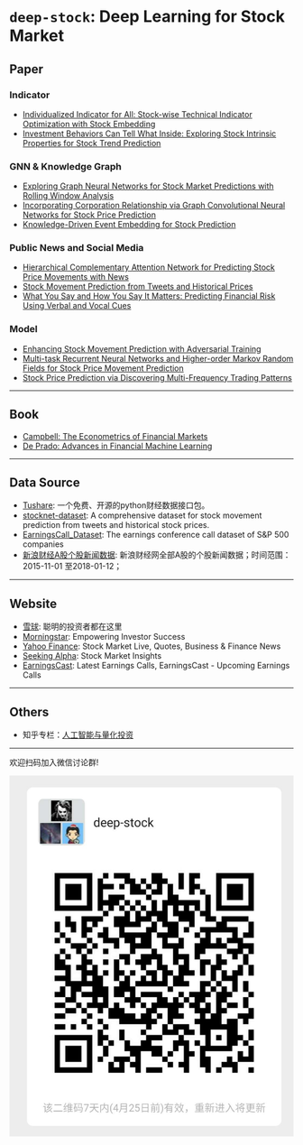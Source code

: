 # `deep-stock`: Deep Learning for Stock Market

## Paper
### Indicator
* [Individualized Indicator for All: Stock-wise Technical Indicator
Optimization with Stock Embedding](https://www.kdd.org/kdd2019/accepted-papers/view/individualized-indicator-for-all-stock-wise-technical-indicator-optimizatio)
* [Investment Behaviors Can Tell What Inside: Exploring Stock
Intrinsic Properties for Stock Trend Prediction](https://www.kdd.org/kdd2019/accepted-papers/view/investment-behaviors-can-tell-what-inside-exploring-stock-intrinsic-propert)

### GNN & Knowledge Graph
* [Exploring Graph Neural Networks for Stock Market Predictions with Rolling Window Analysis](https://arxiv.org/abs/1909.10660)
* [Incorporating Corporation Relationship via Graph Convolutional Neural Networks for Stock Price Prediction](https://dl.acm.org/doi/pdf/10.1145/3269206.3269269)
* [Knowledge-Driven Event Embedding for Stock Prediction](https://www.aclweb.org/anthology/C16-1201)

### Public News and Social Media
* [Hierarchical Complementary Attention Network for Predicting Stock Price Movements with News](https://dl.acm.org/doi/pdf/10.1145/3269206.3269286)
* [Stock Movement Prediction from Tweets and Historical Prices](https://www.aclweb.org/anthology/P18-1183)
* [What You Say and How You Say It Matters: Predicting Financial Risk Using Verbal and Vocal Cues](https://www.aclweb.org/anthology/P19-1038)

### Model
* [Enhancing Stock Movement Prediction with Adversarial Training](https://www.ijcai.org/Proceedings/2019/0810.pdf)
* [Multi-task Recurrent Neural Networks and Higher-order Markov Random Fields for Stock Price Movement Prediction](https://www.kdd.org/kdd2019/accepted-papers/view/multi-task-recurrent-neural-network-and-higher-order-markov-random-fields-f)
* [Stock Price Prediction via Discovering Multi-Frequency Trading Patterns](http://www.eecs.ucf.edu/~gqi/publications/kdd2017_stock.pdf)

---

## Book
* [Campbell: The Econometrics of Financial Markets](https://link.zhihu.com/?target=https%3A//item.jd.com/1107212917.html)
* [De Prado: Advances in Financial Machine Learning](https://link.zhihu.com/?target=https%3A//item.jd.com/39205783211.html)

---

## Data Source
* [Tushare](http://tushare.org/): 一个免费、开源的python财经数据接口包。
* [stocknet-dataset](https://github.com/yumoxu/stocknet-dataset): A comprehensive dataset for stock movement prediction from tweets and historical stock prices.
* [EarningsCall_Dataset](https://github.com/GeminiLn/EarningsCall_Dataset): The earnings conference call dataset of S&P 500 companies
* [新浪财经A股个股新闻数据](https://opendata.pku.edu.cn/dataset.xhtml?persistentId=doi:10.18170/DVN/NL8XVL): 新浪财经网全部A股的个股新闻数据；时间范围：2015-11-01 至2018-01-12；

---

## Website
* [雪球](https://xueqiu.com/): 聪明的投资者都在这里
* [Morningstar](https://www.morningstar.com/): Empowering Investor Success
* [Yahoo Finance](http://finance.yahoo.com/): Stock Market Live, Quotes, Business & Finance News
* [Seeking Alpha](https://seekingalpha.com/): Stock Market Insights
* [EarningsCast](https://earningscast.com/): Latest Earnings Calls, EarningsCast - Upcoming Earnings Calls

---

## Others
* 知乎专栏：[人工智能与量化投资](https://zhuanlan.zhihu.com/intro-to-quant)

---

欢迎扫码加入微信讨论群!

![WeChat](WeChat.jpg)